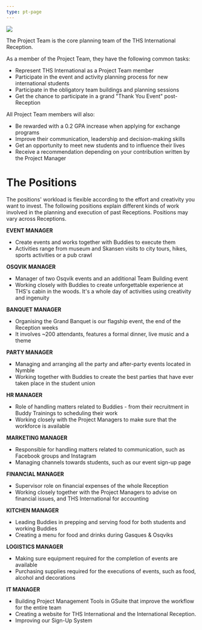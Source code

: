 ```yaml
---
type: pt-page
---
```

![](/./pt-collage-4.jpg)

The Project Team is the core planning team of the THS International Reception.  

As a member of the Project Team, they have the following common tasks: 

* Represent THS International as a Project Team member
* Participate in the event and activity planning process for new international students
* Participate in the obligatory team buildings and planning sessions
* Get the chance to participate in a grand "Thank You Event" post-Reception

All Project Team members will also:

* Be rewarded with a 0.2 GPA increase when applying for exchange programs
* Improve their communication, leadership and decision-making skills
* Get an opportunity to meet new students and to influence their lives
* Receive a recommendation depending on your contribution written by the Project Manager

# **The Positions**

The positions' workload is flexible according to the effort and creativity you want to invest. The following positions explain different kinds of work involved in the planning and execution of past Receptions. Positions may vary across Receptions. 

**EVENT MANAGER**

* Create events and works together with Buddies to execute them
* Activities range from museum and Skansen visits to city tours, hikes, sports activities or a pub crawl

**OSQVIK MANAGER**

* Manager of two Osqvik events and an additional Team Building event
* Working closely with Buddies to create unforgettable experience at THS's cabin in the woods. It's a whole day of activities using creativity and ingenuity

**BANQUET MANAGER**

* Organising the Grand Banquet is our flagship event, the end of the Reception weeks
* It involves ~200 attendants, features a formal dinner, live music and a theme

**PARTY MANAGER**

* Managing and arranging all the party and after-party events located in Nymble
* Working together with Buddies to create the best parties that have ever taken place in the student union

**HR MANAGER**

* Role of handling matters related to Buddies - from their recruitment in Buddy Trainings to scheduling their work
* Working closely with the Project Managers to make sure that the workforce is available

**MARKETING MANAGER**

* Responsible for handling matters related to communication, such as Facebook groups and Instagram
* Managing channels towards students, such as our event sign-up page

**FINANCIAL MANAGER**

* Supervisor role on financial expenses of the whole Reception
* Working closely together with the Project Managers to advise on financial issues, and THS International for accounting

**KITCHEN MANAGER**

* Leading Buddies in prepping and serving food for both students and working Buddies
* Creating a menu for food and drinks during Gasques & Osqviks

**LOGISTICS MANAGER**

* Making sure equipment required for the completion of events are available
* Purchasing supplies required for the executions of events, such as food, alcohol and decorations

**IT MANAGER**

* Building Project Management Tools in GSuite that improve the workflow for the entire team
* Creating a website for THS International and the International Reception.
* Improving our Sign-Up System
